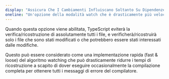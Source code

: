 ```yaml
---
display: "Assicura Che I Cambiamenti Influiscano Soltanto Su Dipendenze Dirette"
oneline: "Un'opzione della modalità watch che è drasticamente più veloce, ma a volte imprecisa"
---
```


Quando questa opzione viene abilitata, TypeScript eviterà la verifica/ricostruzione di assolutamente tutti i file, e verificherà/ricostruirà solo i file che sono stati modificati o che potrebbero essere stati interessati dalle modifiche.

Questo può essere considerato come una implementazione rapida (fast & loose) del algoritmo watching che può drasticamente ridurre i tempi di ricostruzione a scapito di dover eseguire occasionalmente la compilazione completa per ottenere tutti i messaggi di errore del compilatore.
